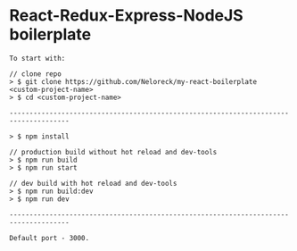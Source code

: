 # React-Redux-Express-NodeJS boilerplate

    To start with:

    // clone repo
    > $ git clone https://github.com/Neloreck/my-react-boilerplate <custom-project-name>
    > $ cd <custom-project-name>

    -------------------------------------------------------------------------------------

    > $ npm install

    // production build without hot reload and dev-tools
    > $ npm run build
    > $ npm run start

    // dev build with hot reload and dev-tools
    > $ npm run build:dev
    > $ npm run dev

    -------------------------------------------------------------------------------------

    Default port - 3000.
